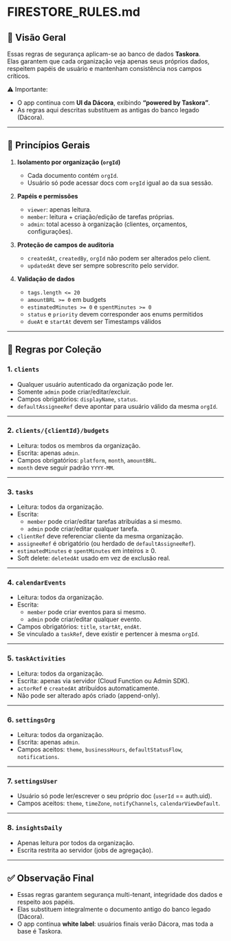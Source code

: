 # FIRESTORE_RULES.md

## 📌 Visão Geral
Essas regras de segurança aplicam-se ao banco de dados **Taskora**.  
Elas garantem que cada organização veja apenas seus próprios dados, respeitem papéis de usuário e mantenham consistência nos campos críticos.

⚠️ Importante:  
- O app continua com **UI da Dácora**, exibindo **“powered by Taskora”**.  
- As regras aqui descritas substituem as antigas do banco legado (Dácora).

---

## 🔑 Princípios Gerais

1. **Isolamento por organização (`orgId`)**  
   - Cada documento contém `orgId`.  
   - Usuário só pode acessar docs com `orgId` igual ao da sua sessão.

2. **Papéis e permissões**  
   - `viewer`: apenas leitura.  
   - `member`: leitura + criação/edição de tarefas próprias.  
   - `admin`: total acesso à organização (clientes, orçamentos, configurações).  

3. **Proteção de campos de auditoria**  
   - `createdAt`, `createdBy`, `orgId` não podem ser alterados pelo client.  
   - `updatedAt` deve ser sempre sobrescrito pelo servidor.

4. **Validação de dados**  
   - `tags.length <= 20`  
   - `amountBRL >= 0` em budgets  
   - `estimatedMinutes >= 0` e `spentMinutes >= 0`  
   - `status` e `priority` devem corresponder aos enums permitidos  
   - `dueAt` e `startAt` devem ser Timestamps válidos

---

## 🧩 Regras por Coleção

### 1. `clients`
- Qualquer usuário autenticado da organização pode ler.  
- Somente `admin` pode criar/editar/excluir.  
- Campos obrigatórios: `displayName`, `status`.  
- `defaultAssigneeRef` deve apontar para usuário válido da mesma `orgId`.

---

### 2. `clients/{clientId}/budgets`
- Leitura: todos os membros da organização.  
- Escrita: apenas `admin`.  
- Campos obrigatórios: `platform`, `month`, `amountBRL`.  
- `month` deve seguir padrão `YYYY-MM`.  

---

### 3. `tasks`
- Leitura: todos da organização.  
- Escrita:  
  - `member` pode criar/editar tarefas atribuídas a si mesmo.  
  - `admin` pode criar/editar qualquer tarefa.  
- `clientRef` deve referenciar cliente da mesma organização.  
- `assigneeRef` é obrigatório (ou herdado de `defaultAssigneeRef`).  
- `estimatedMinutes` e `spentMinutes` em inteiros ≥ 0.  
- Soft delete: `deletedAt` usado em vez de exclusão real.

---

### 4. `calendarEvents`
- Leitura: todos da organização.  
- Escrita:  
  - `member` pode criar eventos para si mesmo.  
  - `admin` pode criar/editar qualquer evento.  
- Campos obrigatórios: `title`, `startAt`, `endAt`.  
- Se vinculado a `taskRef`, deve existir e pertencer à mesma `orgId`.

---

### 5. `taskActivities`
- Leitura: todos da organização.  
- Escrita: apenas via servidor (Cloud Function ou Admin SDK).  
- `actorRef` e `createdAt` atribuídos automaticamente.  
- Não pode ser alterado após criado (append-only).  

---

### 6. `settingsOrg`
- Leitura: todos da organização.  
- Escrita: apenas `admin`.  
- Campos aceitos: `theme`, `businessHours`, `defaultStatusFlow`, `notifications`.

---

### 7. `settingsUser`
- Usuário só pode ler/escrever o seu próprio doc (`userId` == auth.uid).  
- Campos aceitos: `theme`, `timeZone`, `notifyChannels`, `calendarViewDefault`.  

---

### 8. `insightsDaily`
- Apenas leitura por todos da organização.  
- Escrita restrita ao servidor (jobs de agregação).  

---

## ✅ Observação Final
- Essas regras garantem segurança multi-tenant, integridade dos dados e respeito aos papéis.  
- Elas substituem integralmente o documento antigo do banco legado (Dácora).  
- O app continua **white label**: usuários finais verão Dácora, mas toda a base é Taskora.
